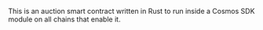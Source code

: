 This is an auction smart contract written in Rust to run inside a Cosmos SDK module on all chains that enable it.
